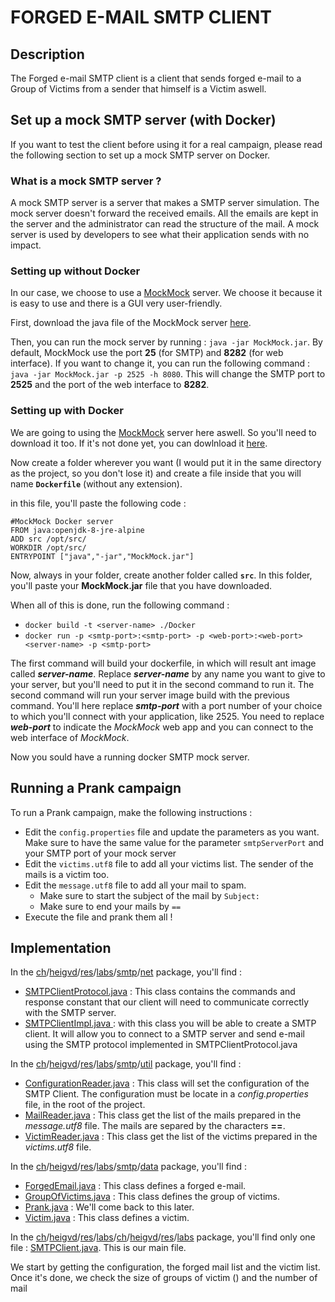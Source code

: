 # FORGED E-MAIL SMTP CLIENT

## Description

The Forged e-mail SMTP client is a client that sends forged e-mail to a Group of Victims from a sender that himself is a Victim aswell.

## Set up a mock SMTP server (with Docker)
If you want to test the client before using it for a real campaign, please read the following section to set up a mock SMTP server on Docker.

### What is a mock SMTP server ?
A mock SMTP server is a server that makes a SMTP server simulation. The mock server doesn't forward the received emails. All the emails are kept in the server and the administrator can read the structure of the mail. A mock server is used by developers to see what their application sends with no impact.

### Setting up without Docker
In our case, we choose to use a [MockMock](https://github.com/tweakers-dev/MockMock) server. We choose it because it is easy to use and there is a GUI very user-friendly.

First, download the java file of the MockMock server [here](https://github.com/tweakers-dev/MockMock/blob/master/release/MockMock.jar?raw=true).

Then, you can run the mock server by running : ``java -jar MockMock.jar``. By default, MockMock use the port **25** (for SMTP) and **8282** (for web interface). If you want to change it, you can run the following command : ``java -jar MockMock.jar -p 2525 -h 8080``. This will change the SMTP port to **2525** and the port of the web interface to **8282**.

### Setting up with Docker
We are going to using the [MockMock](https://github.com/tweakers-dev/MockMock) server here aswell. So you'll need to download it too. If it's not done yet, you can dowlnload it [here](https://github.com/tweakers-dev/MockMock/blob/master/release/MockMock.jar?raw=true).

Now create a folder wherever you want (I would put it in the same directory as the project, so you don't lose it) and create a file inside that you will name **``Dockerfile``** (without any extension).

in this file, you'll paste the following code :

```
#MockMock Docker server 
FROM java:openjdk-8-jre-alpine
ADD src /opt/src/
WORKDIR /opt/src/
ENTRYPOINT ["java","-jar","MockMock.jar"]
```

Now, always in your folder, create another folder called **``src``**. In this folder, you'll paste your **MockMock.jar** file that you have downloaded.

When all of this is done, run the following command :

- ``docker build -t <server-name> ./Docker``
- ``docker run -p <smtp-port>:<smtp-port> -p <web-port>:<web-port> <server-name> -p <smtp-port>``

The first command will build your dockerfile, in which will result ant image called ***server-name***. Replace ***server-name*** by any name you want to give to your server, but you'll need to put it in the second command to run it.
The second command will run your server image build with the previous command. You'll here replace ***smtp-port*** with a port number of your choice to which you'll connect with your application, like 2525. You need to replace ***web-port*** to indicate the *MockMock* web app and you can connect to the web interface of *MockMock*.

Now you sould have a running docker SMTP mock server.


## Running a Prank campaign
To run a Prank campaign, make the following instructions :

- Edit the ``config.properties`` file and update the parameters as you want. Make sure to have the same value for the parameter ``smtpServerPort`` and your SMTP port of your mock server
- Edit the ``victims.utf8`` file to add all your victims list. The sender of the mails is a victim too.
- Edit the ``message.utf8`` file to add all your mail to spam. 
  - Make sure to start the subject of the mail by ``Subject:  ``
  - Make sure to end your mails by ``==``
- Execute the file and prank them all !

## Implementation

In the [ch](https://github.com/mlabie/Learning-HEIGVD-RES-2018-Labo-03/tree/master/SMTPForgedEmailClient-code/src/main/java/ch)/[heigvd](https://github.com/mlabie/Learning-HEIGVD-RES-2018-Labo-03/tree/master/SMTPForgedEmailClient-code/src/main/java/ch/heigvd)/[res](https://github.com/mlabie/Learning-HEIGVD-RES-2018-Labo-03/tree/master/SMTPForgedEmailClient-code/src/main/java/ch/heigvd/res)/[labs](https://github.com/mlabie/Learning-HEIGVD-RES-2018-Labo-03/tree/master/SMTPForgedEmailClient-code/src/main/java/ch/heigvd/res/labs)/[smtp](https://github.com/mlabie/Learning-HEIGVD-RES-2018-Labo-03/tree/master/SMTPForgedEmailClient-code/src/main/java/ch/heigvd/res/labs/smtp)/[net](https://github.com/mlabie/Learning-HEIGVD-RES-2018-Labo-03/tree/master/SMTPForgedEmailClient-code/src/main/java/ch/heigvd/res/labs/smtp/net) package, you'll find :

- [SMTPClientProtocol.java](https://github.com/mlabie/Learning-HEIGVD-RES-2018-Labo-03/blob/master/SMTPForgedEmailClient-code/src/main/java/ch/heigvd/res/labs/smtp/net/protocol/SMTPClientProtocol.java) : This class contains the commands and response constant that our client will need to communicate correctly with the SMTP server.
- [SMTPClientImpl.java ](https://github.com/mlabie/Learning-HEIGVD-RES-2018-Labo-03/blob/master/SMTPForgedEmailClient-code/src/main/java/ch/heigvd/res/labs/smtp/net/client/SMTPClientImpl.java): with this class you will be able to create a SMTP client. It will allow you to connect to a SMTP server and send e-mail using the SMTP protocol implemented in SMTPClientProtocol.java

In the [ch](https://github.com/mlabie/Learning-HEIGVD-RES-2018-Labo-03/tree/master/SMTPForgedEmailClient-code/src/main/java/ch)/[heigvd](https://github.com/mlabie/Learning-HEIGVD-RES-2018-Labo-03/tree/master/SMTPForgedEmailClient-code/src/main/java/ch/heigvd)/[res](https://github.com/mlabie/Learning-HEIGVD-RES-2018-Labo-03/tree/master/SMTPForgedEmailClient-code/src/main/java/ch/heigvd/res)/[labs](https://github.com/mlabie/Learning-HEIGVD-RES-2018-Labo-03/tree/master/SMTPForgedEmailClient-code/src/main/java/ch/heigvd/res/labs)/[smtp](https://github.com/mlabie/Learning-HEIGVD-RES-2018-Labo-03/tree/master/SMTPForgedEmailClient-code/src/main/java/ch/heigvd/res/labs/smtp)/[util](https://github.com/mlabie/Learning-HEIGVD-RES-2018-Labo-03/tree/master/SMTPForgedEmailClient-code/src/main/java/ch/heigvd/res/labs/smtp/util) package, you'll find :

- [ConfigurationReader.java](https://github.com/mlabie/Learning-HEIGVD-RES-2018-Labo-03/blob/master/SMTPForgedEmailClient-code/src/main/java/ch/heigvd/res/labs/smtp/util/ConfigurationReader.java) : This class will set the configuration of the SMTP Client. The configuration must be locate in a *config.properties* file, in the root of the project.
- [MailReader.java](https://github.com/mlabie/Learning-HEIGVD-RES-2018-Labo-03/blob/master/SMTPForgedEmailClient-code/src/main/java/ch/heigvd/res/labs/smtp/util/MailReader.java) : This class get the list of the mails prepared in the *message.utf8* file. The mails are separed by the characters **==**.
- [VictimReader.java](https://github.com/mlabie/Learning-HEIGVD-RES-2018-Labo-03/blob/master/SMTPForgedEmailClient-code/src/main/java/ch/heigvd/res/labs/smtp/util/VictimReader.java) : This class get the list of the victims prepared in the *victims.utf8* file.

In the [ch](https://github.com/mlabie/Learning-HEIGVD-RES-2018-Labo-03/tree/master/SMTPForgedEmailClient-code/src/main/java/ch)/[heigvd](https://github.com/mlabie/Learning-HEIGVD-RES-2018-Labo-03/tree/master/SMTPForgedEmailClient-code/src/main/java/ch/heigvd)/[res](https://github.com/mlabie/Learning-HEIGVD-RES-2018-Labo-03/tree/master/SMTPForgedEmailClient-code/src/main/java/ch/heigvd/res)/[labs](https://github.com/mlabie/Learning-HEIGVD-RES-2018-Labo-03/tree/master/SMTPForgedEmailClient-code/src/main/java/ch/heigvd/res/labs)/[smtp](https://github.com/mlabie/Learning-HEIGVD-RES-2018-Labo-03/tree/master/SMTPForgedEmailClient-code/src/main/java/ch/heigvd/res/labs/smtp)/[data](https://github.com/mlabie/Learning-HEIGVD-RES-2018-Labo-03/tree/master/SMTPForgedEmailClient-code/src/main/java/ch/heigvd/res/labs/smtp/data) package, you'll find :

- [ForgedEmail.java](https://github.com/mlabie/Learning-HEIGVD-RES-2018-Labo-03/blob/master/SMTPForgedEmailClient-code/src/main/java/ch/heigvd/res/labs/smtp/data/ForgedEmail.java) : This class defines a forged e-mail.
- [GroupOfVictims.java](https://github.com/mlabie/Learning-HEIGVD-RES-2018-Labo-03/blob/master/SMTPForgedEmailClient-code/src/main/java/ch/heigvd/res/labs/smtp/data/GroupOfVictims.java) : This class defines the group of victims.
- [Prank.java](https://github.com/mlabie/Learning-HEIGVD-RES-2018-Labo-03/blob/master/SMTPForgedEmailClient-code/src/main/java/ch/heigvd/res/labs/smtp/data/Prank.java) : We'll come back to this later.
- [Victim.java](https://github.com/mlabie/Learning-HEIGVD-RES-2018-Labo-03/blob/master/SMTPForgedEmailClient-code/src/main/java/ch/heigvd/res/labs/smtp/data/Victim.java) : This class defines a victim.

In the [ch](https://github.com/mlabie/Learning-HEIGVD-RES-2018-Labo-03/tree/master/SMTPForgedEmailClient-code/src/main/java/ch)/[heigvd](https://github.com/mlabie/Learning-HEIGVD-RES-2018-Labo-03/tree/master/SMTPForgedEmailClient-code/src/main/java/ch/heigvd)/[res](https://github.com/mlabie/Learning-HEIGVD-RES-2018-Labo-03/tree/master/SMTPForgedEmailClient-code/src/main/java/ch/heigvd/res)/[labs](https://github.com/mlabie/Learning-HEIGVD-RES-2018-Labo-03/tree/master/SMTPForgedEmailClient-code/src/main/java/ch/heigvd/res/labs)/[ch](https://github.com/mlabie/Learning-HEIGVD-RES-2018-Labo-03/tree/master/SMTPForgedEmailClient-code/src/main/java/ch)/[heigvd](https://github.com/mlabie/Learning-HEIGVD-RES-2018-Labo-03/tree/master/SMTPForgedEmailClient-code/src/main/java/ch/heigvd)/[res](https://github.com/mlabie/Learning-HEIGVD-RES-2018-Labo-03/tree/master/SMTPForgedEmailClient-code/src/main/java/ch/heigvd/res)/[labs](https://github.com/mlabie/Learning-HEIGVD-RES-2018-Labo-03/tree/master/SMTPForgedEmailClient-code/src/main/java/ch/heigvd/res/labs) package, you'll find only one file : [SMTPClient.java](https://github.com/mlabie/Learning-HEIGVD-RES-2018-Labo-03/blob/master/SMTPForgedEmailClient-code/src/main/java/ch/heigvd/res/labs/smtp/SMTPClient.java). This is our main file.

We start by getting the configuration, the forged mail list and the victim list. Once it's done, we check the size of groups of victim () and the number of mail